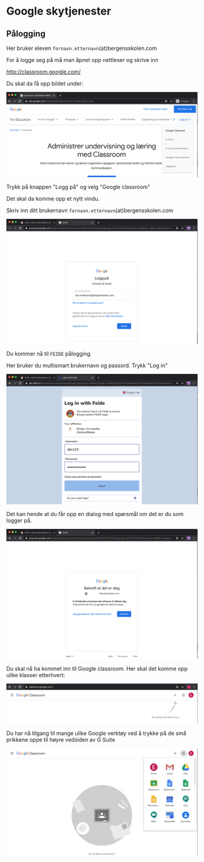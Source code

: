 # Google skytjenester

## Pålogging
Her bruker eleven `fornavn.etternavn`(at)bergensskolen.com

For å logge seg på må man åpnet opp nettleser og skrive inn

http://classroom.google.com/

Du skal da få opp bildet under:

![google mail](/media/img/step01.png)

Trykk på knappen "Logg på" og velg "Google classroom"

Det skal da komme opp et nytt vindu.

Skriv inn ditt brukernavn `fornavn.etternavn`(at)bergensskolen.com

![google mail](/media/img/step02.png)

Du kommer nå til `FEIDE` pålogging.

Her bruker du multismart brukernavn og passord. Trykk "Log in"

![google mail](/media/img/step03.png)

Det kan hende at du får opp en dialog med spørsmål om det er du som logger på.

![google mail](/media/img/step04.png)

Du skal nå ha kommet inn til Google classroom. Her skal det komme opp ulike klasser etterhvert:

![google mail](/media/img/step05.png)

Du har nå tilgang til mange ulike Google verktøy ved å trykke på de små prikkene oppe til høyre vedsiden av G Suite

![google mail](/media/img/step06.png)